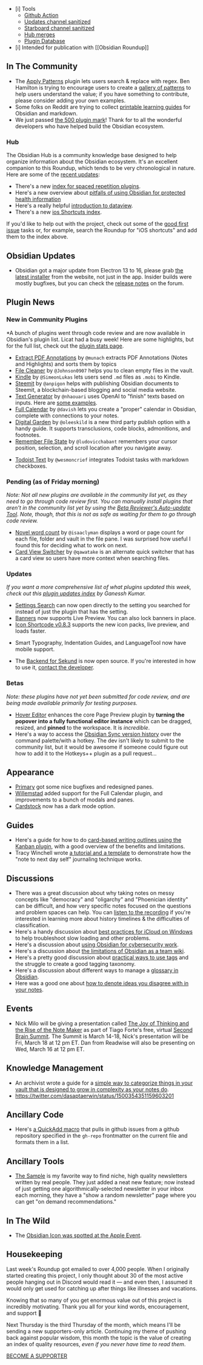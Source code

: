 
- [i] Tools
	- [Github Action](https://github.com/argenos/obsidian_roundup/actions)
	- [Updates channel sanitized](https://zhout-public-downloadable.s3.amazonaws.com/obsidian/updates.md)
	- [Starboard channel sanitized](https://zhout-public-downloadable.s3.amazonaws.com/obsidian/starboard.md)
	- [Hub merges](https://github.com/obsidian-community/obsidian-hub/pulls?q=is%3Apr+is%3Amerged+sort%3Aupdated-desc+-label%3A%22scripted+update%22+-label%3A%22hub+tools+%26+scripts%22+%3E+)
	- [Plugin Database](https://obsidian-plugin-stats.vercel.app/updates)
- [i] Intended for publication with [[Obsidian Roundup]]

## In The Community

* The [Apply Patterns](https://github.com/jglev/obsidian-apply-patterns-plugin) plugin lets users search & replace with regex. Ben Hamilton is trying to encourage users to create a [gallery of patterns](https://github.com/jglev/obsidian-apply-patterns-plugin/discussions/43) to help users understand the value; if you have something to contribute, please consider adding your own examples. 
* Some folks on Reddit are trying to collect [printable learning guides](https://www.reddit.com/r/ObsidianMD/comments/t9msb3/anybody_have_useful_obsidianmarkdown_printables/) for Obsidian and markdown. 
* We just passed [the 500 plugin mark](https://obsidian.md/plugins)! Thank for to all the wonderful developers who have helped build the Obsidian ecosystem. 

### Hub

The Obsidian Hub is a community knowledge base designed to help organize information about the Obsidian ecosystem. It's an excellent companion to this Roundup, which tends to be very chronological in nature. Here are some of the [recent updates](https://github.com/obsidian-community/obsidian-hub/pulls?q=is%3Apr+is%3Amerged+sort%3Aupdated-desc+-label%3A%22scripted+update%22+-label%3A%22hub+tools+%26+scripts%22+%3E+): 

* There's a new [index for spaced repetition plugins](https://publish.obsidian.md/hub/02+-+Community+Expansions/02.01+Plugins+by+Category/Spaced+Repetition+Plugins). 
* Here's a new overview about [pitfalls of using Obsidian for protected health information](https://publish.obsidian.md/hub/04+-+Guides%2C+Workflows%2C+%26+Courses/Guides/HIPAA+Requirements+and+Obsidian+Primer) 
* Here's a really helpful [introduction to dataview](https://publish.obsidian.md/hub/04+-+Guides%2C+Workflows%2C+%26+Courses/Guides/An+Introduction+to+Dataview). 
* There's a new [ios Shortcuts index](https://publish.obsidian.md/hub/02+-+Community+Expansions/02.04+Auxiliary+Tools+by+Category/iOS+Shortcuts). 

If you'd like to help out with the project, check out some of the [good first issue](https://github.com/obsidian-community/obsidian-hub/issues?q=is%3Aissue+is%3Aopen+label%3A%22good+first+issue%22) tasks or, for example, search the Roundup for "iOS shortcuts" and add them to the index above. 

## Obsidian Updates

* Obsidian got a major update from Electron 13 to 16, please grab [the latest installer](https://obsidian.md/) from the website, not just in the app. Insider builds were mostly bugfixes, but you can check the [release notes](https://forum.obsidian.md/c/announcements/13) on the forum. 

## Plugin News

### New in Community Plugins

*A bunch of plugins went through code review and are now available in Obsidian's plugin list. Licat had a busy week! Here are some highlights, but for the full list, check out the [plugin stats page](https://obsidian-plugin-stats.vercel.app/new). 

- [Extract PDF Annotations](https://github.com/munach/obsidian-pdf-annotations) by `@munach`  extracts PDF Annotations (Notes and Highlights) and sorts them by topics 
- [File Cleaner](https://github.com/Johnson0907/obsidian-file-cleaner) by `@Johnson0907`  helps you to clean empty files in the vault. 
- [Kindle](https://github.com/SimeonLukas/obsidian-kindle-export) by `@SimeonLukas`  lets users send `.md` files as `.mobi` to Kindle. 
- [Steemit](https://github.com/anpigon/obsidian-steemit-plugin) by `@anpigon`  helps with publishing Obsidian documents to Steemit, a blockchain-based blogging and social media website.
- [Text Generator](https://github.com/nhaouari/obsidian-textgenerator-plugin) by `@nhaouari`  uses OpenAI to "finish" texts based on inputs. Here are [some examples](https://github.com/nhaouari/obsidian-textgenerator-plugin/blob/master/recipes.md). 
- [Full Calendar](https://github.com/davish/obsidian-full-calendar) by `@davish`  lets you create a "proper" calendar in Obsidian, complete with connections to your notes. 
- [Digital Garden](https://github.com/oleeskild/obsidian-digital-garden) by `@oleeskild`  is a new third party publish option with a handy guide. It supports transclusions, code blocks, admonitions, and footnotes. 
- [Remember File State](https://github.com/ludovicchabant/obsidian-remember-file-state) by `@ludovicchabant`  remembers your cursor position, selection, and scroll location after you navigate away. 
* [Todoist Text](https://github.com/wesmoncrief/obsidian-todoist-text) by `@wesmoncrief` integrates Todoist tasks with markdown checkboxes.

### Pending (as of Friday morning)

_Note: Not all new plugins are available in the community list yet, as they need to go through code review first. You can manually install plugins that aren't in the community list yet by using the [Beta Reviewer's Auto-update Tool](https://github.com/TfTHacker/obsidian42-brat). Note, though, that this is not as safe as waiting for them to go through code review._

- [Novel word count](https://github.com/isaaclyman/novel-word-count-obsidian) by `@isaaclyman`  displays a word or page count for each file, folder and vault in the file pane. I was surprised how useful I found this for deciding what to work on next. 
- [Card View Switcher](https://github.com/qawatake/obsidian-card-view-switcher-plugin) by `@qawatake`  is an alternate quick switcher that has a card view so users have more context when searching files. 

### Updates

 _If you want a more comprehensive list of what plugins updated this week, check out this [plugin updates index](https://obsidian-plugin-stats.vercel.app/updates) by Ganessh Kumar._

* [Settings Search](https://github.com/valentine195/obsidian-settings-search/releases) can now open directly to the setting you searched for instead of just the plugin that has the setting. 
* [Banners](https://github.com/noatpad/obsidian-banners/releases/tag/1.3.1) now supports Live Preview. You can also lock banners in place. 
* [Icon Shortcode v0.8.3]( https://github.com/aidenlx/obsidian-icon-shortcodes/releases/tag/0.8.3) supports the new icon packs, live preview, and loads faster. 
- Smart Typography, Indentation Guides, and LanguageTool now have mobile support. 
* The [Backend for Sekund](https://github.com/Sekund/realm-backend) is now open source. If you're interested in how to use it, [contact the developer](https://twitter.com/sekund_io/status/1501549226630778882). 

### Betas

_Note: these plugins have not yet been submitted for code review, and are being made available primarily for testing purposes._

* [Hover Editor](https://github.com/nothingislost/obsidian-hover-editor#features) enhances the core Page Preview plugin by **turning the popover into a fully functional editor instance** which can be dragged, resized, and **pinned** to the workspace. It is _incredible_. 
* Here's a way to access the [Obsidian Sync version history](https://github.com/kometenstaub/obsidian-sync-version-history) over the command palette/with a hotkey. The dev isn't likely to submit to the community list, but it would be awesome if someone could figure out how to add it to the Hotkeys++ plugin as a pull request... 

## Appearance

* [Primary](https://github.com/ceciliamay/obsidianmd-theme-primary/releases/tag/v.1.3.1) got some nice bugfixes and redesigned panes. 
* [Willemstad](https://github.com/tingmelvin/willemstad-x/releases/tag/v0.2.4) added support for the Full Calendar plugin, and improvements to a bunch of modals and panes. 
* [Cardstock](https://github.com/cassidoo/cardstock) now has a dark mode option. 

## Guides

* Here's a guide for how to do [card-based writing outlines using the Kanban plugin](https://www.workings.tools/p/card-based-writing-in-obsidian-using?s=w), with a good overview of the benefits and limitations. 
* Tracy Winchell wrote [a tutorial and a template](https://twitter.com/tracyplaces/status/1499080517286834176) to demonstrate how the "note to next day self" journaling technique works.

## Discussions

* There was a great discussion about why taking notes on messy concepts like "democracy" and "oligarchy" and "Phoenician identity" can be difficult, and how very specific notes focused on the questions and problem spaces can help. You can [listen to the recording](https://twitter.com/bianca_oli_per/status/1500524483391672328) if you're interested in learning more about history timelines & the difficulties of classification. 
* Here's a handy discussion about [best practices for iCloud on Windows](https://www.reddit.com/r/ObsidianMD/comments/ta3ba5/obsidian_slow_to_load_workspace_and_indexing/) to help troubleshoot slow loading and other problems. 
* Here's a discussion about [using Obsidian for cybersecurity work](https://www.reddit.com/r/ObsidianMD/comments/t7ewmx/obsidian_for_cybersecurity_work/). 
* Here's a discussion about [the limitations of Obsidian as a team wiki](https://www.reddit.com/r/ObsidianMD/comments/t98p1a/is_obsidian_stable_enough_for_a_small_business/). 
* Here's a pretty good discussion about [practical ways to use tags](https://www.reddit.com/r/ObsidianMD/comments/t9gf6c/practically_paperless_with_obsidian_episode_21/) and the struggle to create a good tagging taxonomy. 
* Here's a discussion about different ways to manage a [glossary in Obsidian](https://www.reddit.com/r/ObsidianMD/comments/t9eow3/is_there_some_sort_of_a_glossary_plugin/). 
* Here was a good one about [how to denote ideas you disagree with in your notes](https://forum.obsidian.md/t/what-if-i-disagree/33677/9). 

## Events

* Nick Milo will be giving a presentation called [The Joy of Thinking and the Rise of the Note Maker](https://lu.ma/84yf2gzu) as part of Tiago Forte's free, virtual [Second Brain Summit](https://www.secondbrainsummit.com/). The Summit is March 14-18, Nick's presentation will be Fri, March 18 at 12 pm ET. Dan from Readwise will also be presenting on Wed, March 16 at 12 pm ET. 

## Knowledge Management

* An archivist wrote a guide for a [simple way to categorize things in your vault that is designed to grow in complexity as your notes do](https://forum.obsidian.md/t/cut-ter-away-the-chaos-of-your-vault-with-this-one-two-three-four-five-six-simple-method/33700). 
* https://twitter.com/dasaptaerwin/status/1500354351159603201

## Ancillary Code

* Here's [a QuickAdd macro]( https://gist.github.com/davish/90935658e1a43dc4e0e22e61b3eaf2eb) that pulls in github issues from a github repository specified in the `gh-repo` frontmatter on the current file and formats them in a list. 

## Ancillary Tools

* [The Sample](https://thesample.ai/?ref=9937) is my favorite way to find niche, high quality newsletters written by real people. They just added a neat new feature; now instead of just getting one algorithmically-selected newsletter in your inbox each morning, they have a "show a random newsletter" page where you can get "on demand recommendations." 

## In The Wild

* The [Obsidian Icon was spotted at the Apple Event](https://twitter.com/leahthedesigner/status/1501272834286526469). 

## Housekeeping

Last week's Roundup got emailed to over 4,000 people. When I originally started creating this project, I only thought about 30 of the most active people hanging out in Discord would read it — and even then, I assumed it would only get used for catching up after things like illnesses and vacations. 

Knowing that so many of you get enormous value out of this project is incredibly motivating. Thank you all for your kind words, encouragement, and support 💚

Next Thursday is the third Thursday of the month, which means I'll be sending a new supporters-only article. Continuing my theme of pushing back against popular wisdom, this month the topic is the value of creating an index of quality resources, _even if you never have time to read them_. 

[BECOME A SUPPORTER](https://www.obsidianroundup.org/membership/)